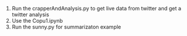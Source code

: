 1. Run the crapperAndAnalysis.py to get live data from twitter and get a twitter analysis
2. Use the Copu1.ipynb
3. Run the sunny.py for summarizaton example